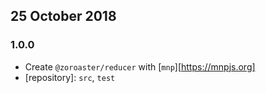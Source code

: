 ## 25 October 2018

### 1.0.0

- Create `@zoroaster/reducer` with [`mnp`][https://mnpjs.org]
- [repository]: `src`, `test`
